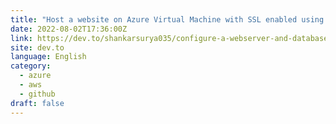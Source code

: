 ```yaml
---
title: "Host a website on Azure Virtual Machine with SSL enabled using Let's Encrypt & add a custom domain managed by Azure DNS."
date: 2022-08-02T17:36:00Z
link: https://dev.to/shankarsurya035/configure-a-webserver-and-database-server-with-proper-ssl-configuration-using-lets-encrypt-47ci?utm_medium=RSS&utm_source=news.12bit.vn
site: dev.to
language: English
category:
  - azure
  - aws
  - github
draft: false
---
```

